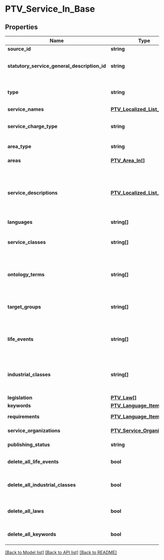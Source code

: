 # PTV_Service_In_Base

## Properties
Name | Type | Description | Notes
------------ | ------------- | ------------- | -------------
**source_id** | **string** | External system identifier for the entity. | [optional] 
**statutory_service_general_description_id** | **string** | Valid PTV statutory service general description identifier that this service will be linked to. List of valid identifiers can be retrieved from the endpoint /api/GeneralDescription | [optional] 
**type** | **string** | Service type. Possible values are: Service or PermissionAndObligation.  NOTE! If service type has been defined within attached statutory service general description, the type for service is ignored. | [optional] 
**service_names** | [**PTV_Localized_List_Item[]**](PTV_Localized_List_Item.md) | List of localized service names. (Max.Length: 100). | [optional] 
**service_charge_type** | **string** | Service charge type. Possible values are: Charged, Free or Other.  NOTE! If service charge type has been defined within attached statutory service general description, the charge type for service is ignored. | [optional] 
**area_type** | **string** | Area type (WholeCountry, WholeCountryExceptAlandIslands, AreaType). | [optional] 
**areas** | [**PTV_Area_In[]**](PTV_Area_In.md) | List of areas. List can contain different types of areas. | [optional] 
**service_descriptions** | [**PTV_Localized_List_Item[]**](PTV_Localized_List_Item.md) | List of localized service descriptions. (Max.Length: 2500 Description). (Max.Length: 2500 ServiceUserInstruction). (Max.Length: 150 ShortDescription). (Max.Length: 500 ProcessingTimeAdditionalInfo). (Max.Length: 500 DeadLineAdditionalInfo). (Max.Length: 500 ChargeTypeAdditionalInfo). (Max.Length: 500 ValidityTimeAdditionalInfo). | [optional] 
**languages** | **string[]** | List of service languages. | [optional] 
**service_classes** | **string[]** | List of service class urls. Sample url: http://urn.fi/URN:NBN:fi:au:ptvl:v1065.  NOTE! If service class has been defined within attached statutory service general description, the service class is not added for service. | [optional] 
**ontology_terms** | **string[]** | List of ontology term urls. Sample url: http://www.yso.fi/onto/koko/p2435.  NOTE! If ontology term has been defined within attached statutory service general description, the ontology term is not added for service. | [optional] 
**target_groups** | **string[]** | List of target group urls. Sample url: http://urn.fi/URN:NBN:fi:au:ptvl:v2004.  NOTE! If target group has been defined within attached statutory service general description, the target group is not added for service. | [optional] 
**life_events** | **string[]** | List of life event urls. Sample url: http://urn.fi/URN:NBN:fi:au:ptvl:v3017  NOTE! If life event has been defined within attached statutory service general description, the life event is not added for service. | [optional] 
**industrial_classes** | **string[]** | List of industrial class codes (see http://tilastokeskus.fi/meta/luokitukset/toimiala/001-2008/tekstitiedosto_en.txt).  NOTE! If industrial class has been defined within attached statutory service general description, the industrial class is not added for service. | [optional] 
**legislation** | [**PTV_Law[]**](PTV_Law.md) | List of laws related to the service. | [optional] 
**keywords** | [**PTV_Language_Item[]**](PTV_Language_Item.md) | List of localized service keywords. | [optional] 
**requirements** | [**PTV_Language_Item[]**](PTV_Language_Item.md) | Localized service usage requirements (description of requirement). (Max.Length: 2500). | [optional] 
**service_organizations** | [**PTV_Service_Organization[]**](PTV_Service_Organization.md) | List of organizations responsible or producing the service. | [optional] 
**publishing_status** | **string** | Service channel publishing status. Values: Draft, Published, Deleted or Modified. | [optional] 
**delete_all_life_events** | **bool** | Set to true to delete all existing life events (the LifeEvents collection for this object should be empty collection when this option is used). | [optional] 
**delete_all_industrial_classes** | **bool** | Set to true to delete all existing industrial classes (the IndustrialClasses collection for this object should be empty collection when this option is used). | [optional] 
**delete_all_laws** | **bool** | Set to true to delete all existing laws within legislation (the legislation collection for this object should be empty collection when this option is used). | [optional] 
**delete_all_keywords** | **bool** | Set to true to delete all existing keywords (the Keywords collection for this object should be empty collection when this option is used). | [optional] 

[[Back to Model list]](../README.md#documentation-for-models) [[Back to API list]](../README.md#documentation-for-api-endpoints) [[Back to README]](../README.md)


